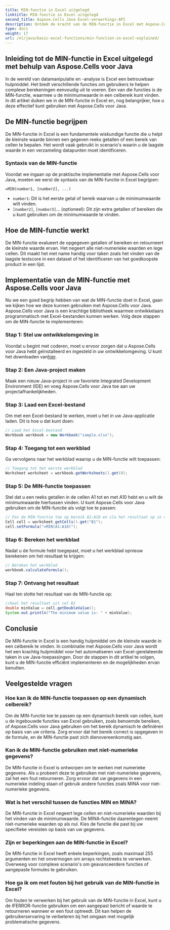 ```yaml
---
title: MIN-functie in Excel uitgelegd
linktitle: MIN-functie in Excel uitgelegd
second_title: Aspose.Cells Java Excel-verwerkings-API
description: Ontdek de kracht van de MIN-functie in Excel met Aspose.Cells voor Java. Leer moeiteloos minimumwaarden te vinden.
type: docs
weight: 17
url: /nl/java/basic-excel-functions/min-function-in-excel-explained/
---
```


## Inleiding tot de MIN-functie in Excel uitgelegd met behulp van Aspose.Cells voor Java

In de wereld van datamanipulatie en -analyse is Excel een betrouwbaar hulpmiddel. Het biedt verschillende functies om gebruikers te helpen complexe berekeningen eenvoudig uit te voeren. Een van die functies is de MIN-functie, waarmee u de minimumwaarde in een celbereik kunt vinden. In dit artikel duiken we in de MIN-functie in Excel en, nog belangrijker, hoe u deze effectief kunt gebruiken met Aspose.Cells voor Java.

## De MIN-functie begrijpen

De MIN-functie in Excel is een fundamentele wiskundige functie die u helpt de kleinste waarde binnen een gegeven reeks getallen of een bereik van cellen te bepalen. Het wordt vaak gebruikt in scenario's waarin u de laagste waarde in een verzameling datapunten moet identificeren.

### Syntaxis van de MIN-functie

Voordat we ingaan op de praktische implementatie met Aspose.Cells voor Java, moeten we eerst de syntaxis van de MIN-functie in Excel begrijpen:

```
=MIN(number1, [number2], ...)
```

- `number1`: Dit is het eerste getal of bereik waarvan u de minimumwaarde wilt vinden.
- `[number2]`, `[number3]`... (optioneel): Dit zijn extra getallen of bereiken die u kunt gebruiken om de minimumwaarde te vinden.

## Hoe de MIN-functie werkt

De MIN-functie evalueert de opgegeven getallen of bereiken en retourneert de kleinste waarde ervan. Het negeert alle niet-numerieke waarden en lege cellen. Dit maakt het met name handig voor taken zoals het vinden van de laagste testscore in een dataset of het identificeren van het goedkoopste product in een lijst.

## Implementatie van de MIN-functie met Aspose.Cells voor Java

Nu we een goed begrip hebben van wat de MIN-functie doet in Excel, gaan we kijken hoe we deze kunnen gebruiken met Aspose.Cells voor Java. Aspose.Cells voor Java is een krachtige bibliotheek waarmee ontwikkelaars programmatisch met Excel-bestanden kunnen werken. Volg deze stappen om de MIN-functie te implementeren:

### Stap 1: Stel uw ontwikkelomgeving in

 Voordat u begint met coderen, moet u ervoor zorgen dat u Aspose.Cells voor Java hebt geïnstalleerd en ingesteld in uw ontwikkelomgeving. U kunt het downloaden van[hier](https://releases.aspose.com/cells/java/).

### Stap 2: Een Java-project maken

Maak een nieuw Java-project in uw favoriete Integrated Development Environment (IDE) en voeg Aspose.Cells voor Java toe aan uw projectafhankelijkheden.

### Stap 3: Laad een Excel-bestand

Om met een Excel-bestand te werken, moet u het in uw Java-applicatie laden. Dit is hoe u dat kunt doen:

```java
// Laad het Excel-bestand
Workbook workbook = new Workbook("sample.xlsx");
```

### Stap 4: Toegang tot een werkblad

Ga vervolgens naar het werkblad waarop u de MIN-functie wilt toepassen:

```java
// Toegang tot het eerste werkblad
Worksheet worksheet = workbook.getWorksheets().get(0);
```

### Stap 5: De MIN-functie toepassen

Stel dat u een reeks getallen in de cellen A1 tot en met A10 hebt en u wilt de minimumwaarde hiertussen vinden. U kunt Aspose.Cells voor Java gebruiken om de MIN-functie als volgt toe te passen:

```java
// Pas de MIN-functie toe op bereik A1:A10 en sla het resultaat op in cel B1
Cell cell = worksheet.getCells().get("B1");
cell.setFormula("=MIN(A1:A10)");
```

### Stap 6: Bereken het werkblad

Nadat u de formule hebt toegepast, moet u het werkblad opnieuw berekenen om het resultaat te krijgen:

```java
// Bereken het werkblad
workbook.calculateFormula();
```

### Stap 7: Ontvang het resultaat

Haal ten slotte het resultaat van de MIN-functie op:

```java
//Haal het resultaat uit cel B1
double minValue = cell.getDoubleValue();
System.out.println("The minimum value is: " + minValue);
```

## Conclusie

De MIN-functie in Excel is een handig hulpmiddel om de kleinste waarde in een celbereik te vinden. In combinatie met Aspose.Cells voor Java wordt het een krachtig hulpmiddel voor het automatiseren van Excel-gerelateerde taken in uw Java-toepassingen. Door de stappen in dit artikel te volgen, kunt u de MIN-functie efficiënt implementeren en de mogelijkheden ervan benutten.

## Veelgestelde vragen

### Hoe kan ik de MIN-functie toepassen op een dynamisch celbereik?

Om de MIN-functie toe te passen op een dynamisch bereik van cellen, kunt u de ingebouwde functies van Excel gebruiken, zoals benoemde bereiken, of Aspose.Cells voor Java gebruiken om het bereik dynamisch te definiëren op basis van uw criteria. Zorg ervoor dat het bereik correct is opgegeven in de formule, en de MIN-functie past zich dienovereenkomstig aan.

### Kan ik de MIN-functie gebruiken met niet-numerieke gegevens?

De MIN-functie in Excel is ontworpen om te werken met numerieke gegevens. Als u probeert deze te gebruiken met niet-numerieke gegevens, zal het een fout retourneren. Zorg ervoor dat uw gegevens in een numerieke indeling staan of gebruik andere functies zoals MINA voor niet-numerieke gegevens.

### Wat is het verschil tussen de functies MIN en MINA?

De MIN-functie in Excel negeert lege cellen en niet-numerieke waarden bij het vinden van de minimumwaarde. De MINA-functie daarentegen neemt niet-numerieke waarden op als nul. Kies de functie die past bij uw specifieke vereisten op basis van uw gegevens.

### Zijn er beperkingen aan de MIN-functie in Excel?

De MIN-functie in Excel heeft enkele beperkingen, zoals maximaal 255 argumenten en het onvermogen om arrays rechtstreeks te verwerken. Overweeg voor complexe scenario's om geavanceerdere functies of aangepaste formules te gebruiken.

### Hoe ga ik om met fouten bij het gebruik van de MIN-functie in Excel?

Om fouten te verwerken bij het gebruik van de MIN-functie in Excel, kunt u de IFERROR-functie gebruiken om een aangepast bericht of waarde te retourneren wanneer er een fout optreedt. Dit kan helpen de gebruikerservaring te verbeteren bij het omgaan met mogelijk problematische gegevens.